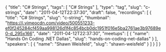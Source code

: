 {
  "title": "C# Strings",
  "tags": [
    "C# Strings"
  ],
  "type": "tag",
  "slug": "c-strings",
  "date": "2011-04-12T22:37:30",
  "draft": false,
  "recordings": [
    {
      "title": "C# Strings",
      "slug": "c-string",
      "thumbnail": "https://i.vimeocdn.com/video/500551233-ef0f245284cf459aa998126d1f4c854bcb0dc1951f016e5ba2761ae3b97689e0-d_295x166",
      "date": "2011-04-12T22:37:30",
      "meetups": [
        {
          "name": "Hands On Coding .NET Dallas",
          "slug": "hands-on-coding-net-dallas"
        }
      ],
      "speakers": [
        {
          "name": "Shawn Weisfeld",
          "slug": "shawn-weisfeld"
        }
      ]
    }
  ]
}